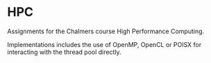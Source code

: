 # HPC
Assignments for the Chalmers course High Performance Computing. 

Implementations includes the use of OpenMP, OpenCL or POISX for interacting with the thread pool directly.  

